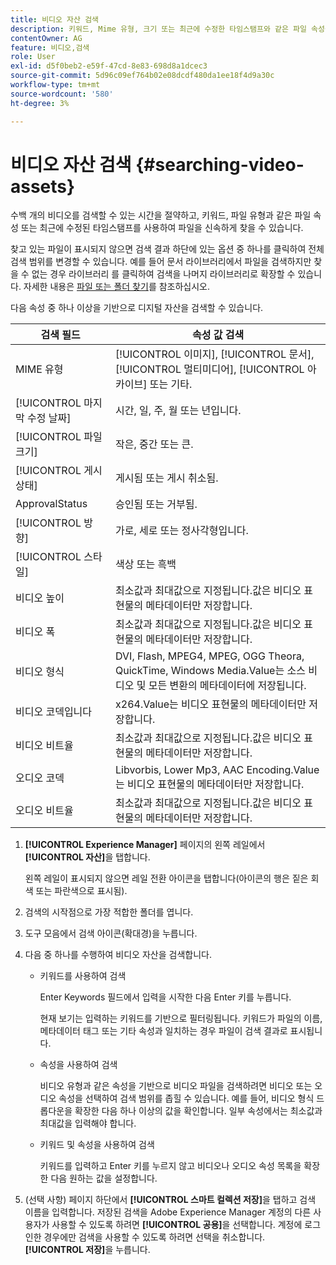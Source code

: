 ```yaml
---
title: 비디오 자산 검색
description: 키워드, Mime 유형, 크기 또는 최근에 수정한 타임스탬프와 같은 파일 속성을 사용하여 AEM Assets에서 파일을 빠르게 찾을 수 있습니다.
contentOwner: AG
feature: 비디오,검색
role: User
exl-id: d5f0beb2-e59f-47cd-8e83-698d8a1dcec3
source-git-commit: 5d96c09ef764b02e08dcdf480da1ee18f4d9a30c
workflow-type: tm+mt
source-wordcount: '580'
ht-degree: 3%

---
```


# 비디오 자산 검색 {#searching-video-assets}

수백 개의 비디오를 검색할 수 있는 시간을 절약하고, 키워드, 파일 유형과 같은 파일 속성 또는 최근에 수정된 타임스탬프를 사용하여 파일을 신속하게 찾을 수 있습니다.

찾고 있는 파일이 표시되지 않으면 검색 결과 하단에 있는 옵션 중 하나를 클릭하여 전체 검색 범위를 변경할 수 있습니다. 예를 들어 문서 라이브러리에서 파일을 검색하지만 찾을 수 없는 경우 라이브러리 를 클릭하여 검색을 나머지 라이브러리로 확장할 수 있습니다. 자세한 내용은 [파일 또는 폴더 찾기](https://windows.microsoft.com/en-us/windows7/find-a-file-or-folder)를 참조하십시오.

다음 속성 중 하나 이상을 기반으로 디지털 자산을 검색할 수 있습니다.

| 검색 필드 | 속성 값 검색 |
|---|---|
| MIME 유형 | [!UICONTROL 이미지],  [!UICONTROL 문서],  [!UICONTROL 멀티미디어],  [!UICONTROL 아카이브] 또는 기타. |
| [!UICONTROL 마지막 수정 날짜] | 시간, 일, 주, 월 또는 년입니다. |
| [!UICONTROL 파일 크기] | 작은, 중간 또는 큰. |
| [!UICONTROL 게시 상태] | 게시됨 또는 게시 취소됨. |
|  ApprovalStatus | 승인됨 또는 거부됨. |
| [!UICONTROL 방향] | 가로, 세로 또는 정사각형입니다. |
| [!UICONTROL 스타일] | 색상 또는 흑백 |
| 비디오 높이 | 최소값과 최대값으로 지정됩니다.값은 비디오 표현물의 메타데이터만 저장합니다. |
| 비디오 폭 | 최소값과 최대값으로 지정됩니다.값은 비디오 표현물의 메타데이터만 저장합니다. |
| 비디오 형식 | DVI, Flash, MPEG4, MPEG, OGG Theora, QuickTime, Windows Media.Value는 소스 비디오 및 모든 변환의 메타데이터에 저장됩니다. |
| 비디오 코덱입니다 | x264.Value는 비디오 표현물의 메타데이터만 저장합니다. |
| 비디오 비트율 | 최소값과 최대값으로 지정됩니다.값은 비디오 표현물의 메타데이터만 저장합니다. |
| 오디오 코덱 | Libvorbis, Lower Mp3, AAC Encoding.Value는 비디오 표현물의 메타데이터만 저장합니다. |
| 오디오 비트율 | 최소값과 최대값으로 지정됩니다.값은 비디오 표현물의 메타데이터만 저장합니다. |

1. **[!UICONTROL Experience Manager]** 페이지의 왼쪽 레일에서 **[!UICONTROL 자산]**&#x200B;을 탭합니다.

   왼쪽 레일이 표시되지 않으면 레일 전환 아이콘을 탭합니다(아이콘의 행은 짙은 회색 또는 파란색으로 표시됨).

1. 검색의 시작점으로 가장 적합한 폴더를 엽니다.
1. 도구 모음에서 검색 아이콘(확대경)을 누릅니다.
1. 다음 중 하나를 수행하여 비디오 자산을 검색합니다.

   * 키워드를 사용하여 검색

      Enter Keywords 필드에서 입력을 시작한 다음 Enter 키를 누릅니다.

      현재 보기는 입력하는 키워드를 기반으로 필터링됩니다. 키워드가 파일의 이름, 메타데이터 태그 또는 기타 속성과 일치하는 경우 파일이 검색 결과로 표시됩니다.

   * 속성을 사용하여 검색

      비디오 유형과 같은 속성을 기반으로 비디오 파일을 검색하려면 비디오 또는 오디오 속성을 선택하여 검색 범위를 좁힐 수 있습니다. 예를 들어, 비디오 형식 드롭다운을 확장한 다음 하나 이상의 값을 확인합니다. 일부 속성에서는 최소값과 최대값을 입력해야 합니다.

   * 키워드 및 속성을 사용하여 검색

      키워드를 입력하고 Enter 키를 누르지 않고 비디오나 오디오 속성 목록을 확장한 다음 원하는 값을 설정합니다.

1. (선택 사항) 페이지 하단에서 **[!UICONTROL 스마트 컬렉션 저장]**&#x200B;을 탭하고 검색 이름을 입력합니다. 저장된 검색을 Adobe Experience Manager 계정의 다른 사용자가 사용할 수 있도록 하려면 **[!UICONTROL 공용]**&#x200B;을 선택합니다. 계정에 로그인한 경우에만 검색을 사용할 수 있도록 하려면 선택을 취소합니다. **[!UICONTROL 저장]**&#x200B;을 누릅니다.
